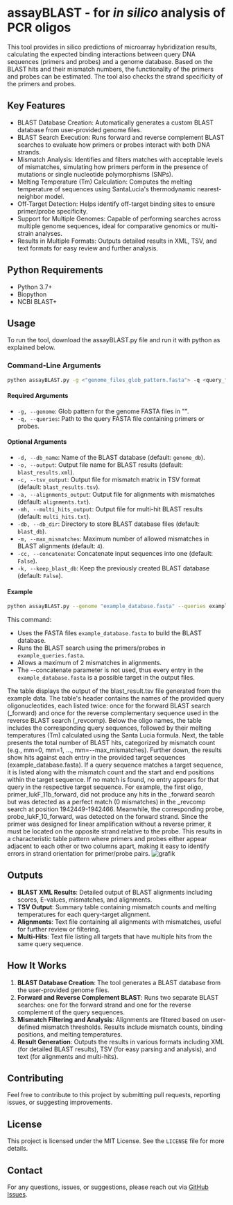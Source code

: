 # assayBLAST - for *in silico* analysis of PCR oligos

This tool provides in silico predictions of microarray hybridization results, calculating the expected binding interactions between query DNA sequences (primers and probes) and a genome database. Based on the BLAST hits and their mismatch numbers, the functionality of the primers and probes can be estimated. The tool also checks the strand specificity of the primers and probes.



## Key Features
- BLAST Database Creation: Automatically generates a custom BLAST database from user-provided genome files.
- BLAST Search Execution: Runs forward and reverse complement BLAST searches to evaluate how primers or probes interact with both DNA strands.
- Mismatch Analysis: Identifies and filters matches with acceptable levels of mismatches, simulating how primers perform in the presence of mutations or single nucleotide polymorphisms (SNPs).
- Melting Temperature (Tm) Calculation: Computes the melting temperature of sequences using SantaLucia's thermodynamic nearest-neighbor model.
- Off-Target Detection: Helps identify off-target binding sites to ensure primer/probe specificity.
- Support for Multiple Genomes: Capable of performing searches across multiple genome sequences, ideal for comparative genomics or multi-strain analyses.
- Results in Multiple Formats: Outputs detailed results in XML, TSV, and text formats for easy review and further analysis.

## Python Requirements
- Python 3.7+
- Biopython
- NCBI BLAST+

## Usage
To run the tool, download the assayBLAST.py file and run it with python as explained below.
### Command-Line Arguments

```bash
python assayBLAST.py -g <"genome_files_glob_pattern.fasta"> -q <query_file.fasta> [options]
```
#### Required Arguments
- `-g, --genome`: Glob pattern for the genome FASTA files in "".
- `-q, --queries`: Path to the query FASTA file containing primers or probes.

#### Optional Arguments
- `-d, --db_name`: Name of the BLAST database (default: `genome_db`).
- `-o, --output`: Output file name for BLAST results (default: `blast_results.xml`).
- `-c, --tsv_output`: Output file for mismatch matrix in TSV format (default: `blast_results.tsv`).
- `-a, --alignments_output`: Output file for alignments with mismatches (default: `alignments.txt`).
- `-mh, --multi_hits_output`: Output file for multi-hit BLAST results (default: `multi_hits.txt`).
- `-db, --db_dir`: Directory to store BLAST database files (default: `blast_db`).
- `-m, --max_mismatches`: Maximum number of allowed mismatches in BLAST alignments (default: `4`).
- `-cc, --concatenate`: Concatenate input sequences into one (default: `False`).
- `-k, --keep_blast_db`: Keep the previously created BLAST database (default: `False`).

#### Example

```bash
python assayBLAST.py --genome "example_database.fasta" --queries example_queries.fasta --max_mismatches 2
```
This command:
- Uses the FASTA files `example_database.fasta` to build the BLAST database.
- Runs the BLAST search using the primers/probes in `example_queries.fasta`.
- Allows a maximum of 2 mismatches in alignments.
- The --concatenate parameter is not used, thus every entry in the `example_database.fasta` is a possible target in the output files.

The table displays the output of the blast_result.tsv file generated from the example data. The table's header contains the names of the provided query oligonucleotides, each listed twice: once for the forward BLAST search (_forward) and once for the reverse complementary sequence used in the reverse BLAST search (_revcomp).
Below the oligo names, the table includes the corresponding query sequences, followed by their melting temperatures (Tm) calculated using the Santa Lucia formula. Next, the table presents the total number of BLAST hits, categorized by mismatch count (e.g., mm=0, mm=1, ..., mm=--max_mismatches).
Further down, the results show hits against each entry in the provided target sequences (example_database.fasta). If a query sequence matches a target sequence, it is listed along with the mismatch count and the start and end positions within the target sequence. If no match is found, no entry appears for that query in the respective target sequence.
For example, the first oligo, primer_lukF_11b_forward, did not produce any hits in the _forward search but was detected as a perfect match (0 mismatches) in the _revcomp search at position 1942449-1942466. Meanwhile, the corresponding probe, probe_lukF_10_forward, was detected on the forward strand. Since the primer was designed for linear amplification without a reverse primer, it must be located on the opposite strand relative to the probe. This results in a characteristic table pattern where primers and probes either appear adjacent to each other or two columns apart, making it easy to identify errors in strand orientation for primer/probe pairs.
![grafik](https://github.com/user-attachments/assets/ace37924-becc-457c-b958-c08dbf42b288)



## Outputs
- **BLAST XML Results**: Detailed output of BLAST alignments including scores, E-values, mismatches, and alignments.
- **TSV Output**: Summary table containing mismatch counts and melting temperatures for each query-target alignment.
- **Alignments**: Text file containing all alignments with mismatches, useful for further review or filtering.
- **Multi-Hits**: Text file listing all targets that have multiple hits from the same query sequence.

## How It Works
1. **BLAST Database Creation**: The tool generates a BLAST database from the user-provided genome files.
2. **Forward and Reverse Complement BLAST**: Runs two separate BLAST searches: one for the forward strand and one for the reverse complement of the query sequences.
3. **Mismatch Filtering and Analysis**: Alignments are filtered based on user-defined mismatch thresholds. Results include mismatch counts, binding positions, and melting temperatures.
4. **Result Generation**: Outputs the results in various formats including XML (for detailed BLAST results), TSV (for easy parsing and analysis), and text (for alignments and multi-hits).

## Contributing
Feel free to contribute to this project by submitting pull requests, reporting issues, or suggesting improvements.

## License
This project is licensed under the MIT License. See the `LICENSE` file for more details.

## Contact
For any questions, issues, or suggestions, please reach out via [GitHub Issues](https://github.com/mcollatz/AssayBLAST/issues).



















